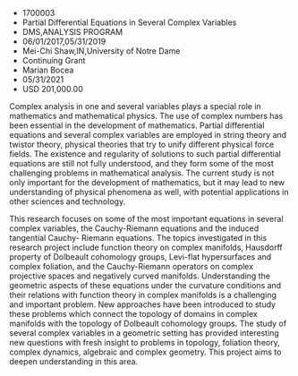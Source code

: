 
* 1700003
* Partial Differential Equations in Several Complex Variables
* DMS,ANALYSIS PROGRAM
* 06/01/2017,05/31/2019
* Mei-Chi Shaw,IN,University of Notre Dame
* Continuing Grant
* Marian Bocea
* 05/31/2021
* USD 201,000.00

Complex analysis in one and several variables plays a special role in
mathematics and mathematical physics. The use of complex numbers has been
essential in the development of mathematics. Partial differential equations and
several complex variables are employed in string theory and twistor theory,
physical theories that try to unify different physical force fields. The
existence and regularity of solutions to such partial differential equations are
still not fully understood, and they form some of the most challenging problems
in mathematical analysis. The current study is not only important for the
development of mathematics, but it may lead to new understanding of physical
phenomena as well, with potential applications in other sciences and technology.

This research focuses on some of the most important equations in several complex
variables, the Cauchy-Riemann equations and the induced tangential Cauchy-
Riemann equations. The topics investigated in this research project include
function theory on complex manifolds, Hausdorff property of Dolbeault cohomology
groups, Levi-flat hypersurfaces and complex foliation, and the Cauchy-Riemann
operators on complex projective spaces and negatively curved manifolds.
Understanding the geometric aspects of these equations under the curvature
conditions and their relations with function theory in complex manifolds is a
challenging and important problem. New approaches have been introduced to study
these problems which connect the topology of domains in complex manifolds with
the topology of Dolbeault cohomology groups. The study of several complex
variables in a geometric setting has provided interesting new questions with
fresh insight to problems in topology, foliation theory, complex dynamics,
algebraic and complex geometry. This project aims to deepen understanding in
this area.
